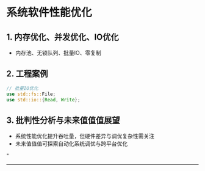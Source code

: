 ﻿# 系统软件性能优化

## 1. 内存优化、并发优化、IO优化

- 内存池、无锁队列、批量IO、零复制

## 2. 工程案例

```rust
// 批量IO优化
use std::fs::File;
use std::io::{Read, Write};
```

## 3. 批判性分析与未来值值值展望

- 系统性能优化提升吞吐量，但硬件差异与调优复杂性需关注
- 未来值值值可探索自动化系统调优与跨平台优化

"

---

